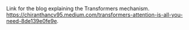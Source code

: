 Link for the blog explaining the Transformers mechanism. https://chiranthancv95.medium.com/transformers-attention-is-all-you-need-8de139e0fe9e.
